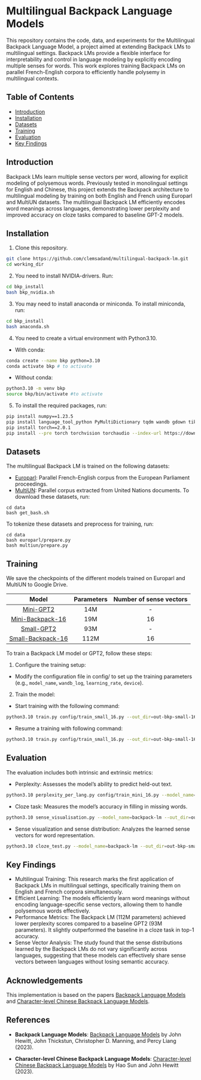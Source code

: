 # Multilingual Backpack Language Models

This repository contains the code, data, and experiments for the Multilingual Backpack Language Model, a project aimed at extending Backpack LMs to multilingual settings. Backpack LMs provide a flexible interface for interpretability and control in language modeling by explicitly encoding multiple senses for words. This work explores training Backpack LMs on parallel French-English corpora to efficiently handle polysemy in multilingual contexts.

## Table of Contents

- [Introduction](#introduction)
- [Installation](#installation)
- [Datasets](#datasets)
- [Training](#training)
- [Evaluation](#evaluation)
- [Key Findings](#key-findings)


## Introduction

Backpack LMs learn multiple sense vectors per word, allowing for explicit modeling of polysemous words. Previously tested in monolingual settings for English and Chinese, this project extends the Backpack architecture to multilingual modeling by training on both English and French using Europarl and MultiUN datasets. The multilingual Backpack LM efficiently encodes word meanings across languages, demonstrating lower perplexity and improved accuracy on cloze tasks compared to baseline GPT-2 models.

## Installation

<!--The project requires the following dependencies:
  - Python 3.10
  - PyTorch 2.0.1+
  - CUDA 18
  - NumPy 1.23.5
  - pandas
  - matplotlib
  - wandb
  - tiktoken
  - datasets
  - dataclasses
  - PyMultiDictionary
  - language_tool_python
  - tqdm
  -->
  
1. Clone this repository.

```bash
git clone https://github.com/clemsadand/multilingual-backpack-lm.git
cd working_dir
```

2. You need to install NVIDIA-drivers. Run:

```bash
cd bkp_install
bash bkp_nvidia.sh 
```

3. You may need to install anaconda or miniconda. To install miniconda, run:

```bash
cd bkp_install
bash anaconda.sh
```

4. You need to create a virtual environment with Python3.10.

  - With conda:
  
  ```bash
  conda create --name bkp python=3.10
  conda activate bkp # to activate
  ```

  - Without conda:

  ```bash
  python3.10 -m venv bkp
  source bkp/bin/activate #to activate
  ```

5. To install the required packages, run:

```bash
pip install numpy==1.23.5
pip install language_tool_python PyMultiDictionary tqdm wandb gdown tiktoken dataclasses datasets 
pip install torch==2.0.1
pip install --pre torch torchvision torchaudio --index-url https://download.pytorch.org/whl/nightly/cu118
```
## Datasets

The multilingual Backpack LM is trained on the following datasets:
  - [Europarl](https://www.statmt.org/europarl/): Parallel French-English corpus from the European Parliament proceedings.
  - [MultiUN](https://opus.nlpl.eu/MultiUN/en&fr/v1/MultiUN): Parallel corpus extracted from United Nations documents.
To download these datasets, run:

```bash:
cd data
bash get_bash.sh
```

To tokenize these datasets and preprocess for training, run:

```bash:
cd data
bash europarl/prepare.py
bash multiun/prepare.py
```

## Training

We save the checkpoints of the different models trained on Europarl and MultiUN to Google Drive.

|Model | Parameters| Number of sense vectors |
|:-----------------:|:--------------:|:-------------:|
|[Mini-GPT2](https://drive.google.com/file/d/1YxlRtqGeg-ISILtxDl0p6t4IrQR2qe-Y/view?usp=sharing)| 14M | - |
|[Mini-Backpack-16](https://drive.google.com/file/d/1Q3ZXjrMXZylwCGqyFoHfBzX2gf09z_M3/view?usp=sharing)| 19M | 16 |
|[Small-GPT2](https://drive.google.com/file/d/1gwbNGrDZ1MMR1L_nxfoQ1x9y_BgF5-gn/view?usp=sharing)| 93M | - |
|[Small-Backpack-16](https://drive.google.com/file/d/1bSEPVB42utEsIRyELnIgLQ0S9F0iyrIg/view?usp=sharing)| 112M | 16|


To train a Backpack LM model or GPT2, follow these steps:
1. Configure the training setup:
  - Modify the configuration file in config/ to set up the training parameters (e.g., `model_name`, `wandb_log`, `learning_rate`, `device`).
2. Train the model:
  - Start training with the following command:
```bash
python3.10 train.py config/train_small_16.py --out_dir=out-bkp-small-16 --model_name=backpack-lm
```
  - Resume a training with following command:
```bash
python3.10 train.py config/train_small_16.py --out_dir=out-bkp-small-16 --model_name=backpack-lm --init_from=resume
```

## Evaluation

The evaluation includes both intrinsic and extrinsic metrics:
  - Perplexity: Assesses the model’s ability to predict held-out text.
```bash
python3.10 perplexity_per_lang.py config/train_mini_16.py --model_name=backpack-lm --out_dir=out-bkp-mini-16 --device=cuda
```
  - Cloze task: Measures the model’s accuracy in filling in missing words.
```bash
python3.10 sense_visualisation.py --model_name=backpack-lm --out_dir=out-bkp-small-16 --device=cuda
```
  - Sense visualization and sense distribution: Analyzes the learned sense vectors for word representation.
```bash
python3.10 cloze_test.py --model_name=backpack-lm --out_dir=out-bkp-small-16 --device=cuda
```


## Key Findings
- Multilingual Training: This research marks the first application of Backpack LMs in multilingual settings, specifically training them on English and French corpora simultaneously.
- Efficient Learning: The models efficiently learn word meanings without encoding language-specific sense vectors, allowing them to handle polysemous words effectively.
- Performance Metrics: The Backpack LM (112M parameters) achieved lower perplexity scores compared to a baseline GPT2 (93M parameters). It slightly outperformed the baseline in a cloze task in top-1 accuracy.<!--, demonstrating superior context-dependent generation capabilities.-->
- Sense Vector Analysis: The study found that the sense distributions learned by the Backpack LMs do not vary significantly across languages, suggesting that these models can effectively share sense vectors between languages without losing semantic accuracy.


## Acknowledgements
This implementation is based on the papers [Backpack Language Models]() and [Character-level Chinese Backpack Language Models](https://arxiv.org/abs/2310.12751).

## References

- **Backpack Language Models**: [Backpack Language Models](https://arxiv.org/abs/2305.16765) by John Hewitt, John Thickstun, Christopher D. Manning, and Percy Liang (2023).
  
- **Character-level Chinese Backpack Language Models**: [Character-level Chinese Backpack Language Models](https://arxiv.org/abs/2310.12751) by Hao Sun and John Hewitt (2023).


